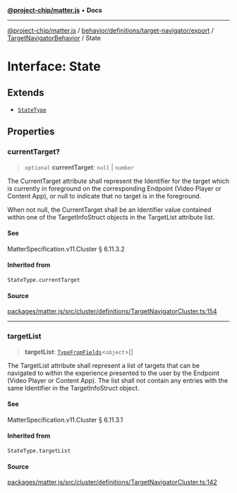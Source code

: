 [**@project-chip/matter.js**](../../../../../../../README.md) • **Docs**

***

[@project-chip/matter.js](../../../../../../../modules.md) / [behavior/definitions/target-navigator/export](../../../README.md) / [TargetNavigatorBehavior](../README.md) / State

# Interface: State

## Extends

- [`StateType`](../../../-internal-/README.md#statetype)

## Properties

### currentTarget?

> `optional` **currentTarget**: `null` \| `number`

The CurrentTarget attribute shall represent the Identifier for the target which is currently in
foreground on the corresponding Endpoint (Video Player or Content App), or null to indicate that no
target is in the foreground.

When not null, the CurrentTarget shall be an Identifier value contained within one of the
TargetInfoStruct objects in the TargetList attribute list.

#### See

MatterSpecification.v11.Cluster § 6.11.3.2

#### Inherited from

`StateType.currentTarget`

#### Source

[packages/matter.js/src/cluster/definitions/TargetNavigatorCluster.ts:154](https://github.com/project-chip/matter.js/blob/7a8cbb56b87d4ccf34bec5a9a95ab40a1711324f/packages/matter.js/src/cluster/definitions/TargetNavigatorCluster.ts#L154)

***

### targetList

> **targetList**: [`TypeFromFields`](../../../../../../../tlv/export/README.md#typefromfieldsf)\<`object`\>[]

The TargetList attribute shall represent a list of targets that can be navigated to within the
experience presented to the user by the Endpoint (Video Player or Content App). The list shall not
contain any entries with the same Identifier in the TargetInfoStruct object.

#### See

MatterSpecification.v11.Cluster § 6.11.3.1

#### Inherited from

`StateType.targetList`

#### Source

[packages/matter.js/src/cluster/definitions/TargetNavigatorCluster.ts:142](https://github.com/project-chip/matter.js/blob/7a8cbb56b87d4ccf34bec5a9a95ab40a1711324f/packages/matter.js/src/cluster/definitions/TargetNavigatorCluster.ts#L142)
